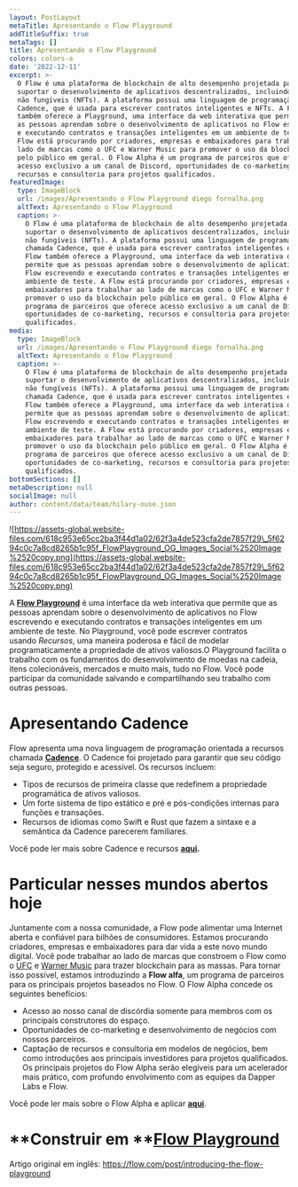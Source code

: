 ```yaml
---
layout: PostLayout
metaTitle: Apresentando o Flow Playground
addTitleSuffix: true
metaTags: []
title: Apresentando o Flow Playground
colors: colors-a
date: '2022-12-11'
excerpt: >-
  O Flow é uma plataforma de blockchain de alto desempenho projetada para
  suportar o desenvolvimento de aplicativos descentralizados, incluindo tokens
  não fungíveis (NFTs). A plataforma possui uma linguagem de programação chamada
  Cadence, que é usada para escrever contratos inteligentes e NFTs. A Flow
  também oferece a Playground, uma interface da web interativa que permite que
  as pessoas aprendam sobre o desenvolvimento de aplicativos no Flow escrevendo
  e executando contratos e transações inteligentes em um ambiente de teste. A
  Flow está procurando por criadores, empresas e embaixadores para trabalhar ao
  lado de marcas como o UFC e Warner Music para promover o uso da blockchain
  pelo público em geral. O Flow Alpha é um programa de parceiros que oferece
  acesso exclusivo a um canal de Discord, oportunidades de co-marketing,
  recursos e consultoria para projetos qualificados.
featuredImage:
  type: ImageBlock
  url: /images/Apresentando o Flow Playground diego fornalha.png
  altText: Apresentando o Flow Playground
  caption: >-
    O Flow é uma plataforma de blockchain de alto desempenho projetada para
    suportar o desenvolvimento de aplicativos descentralizados, incluindo tokens
    não fungíveis (NFTs). A plataforma possui uma linguagem de programação
    chamada Cadence, que é usada para escrever contratos inteligentes e NFTs. A
    Flow também oferece a Playground, uma interface da web interativa que
    permite que as pessoas aprendam sobre o desenvolvimento de aplicativos no
    Flow escrevendo e executando contratos e transações inteligentes em um
    ambiente de teste. A Flow está procurando por criadores, empresas e
    embaixadores para trabalhar ao lado de marcas como o UFC e Warner Music para
    promover o uso da blockchain pelo público em geral. O Flow Alpha é um
    programa de parceiros que oferece acesso exclusivo a um canal de Discord,
    oportunidades de co-marketing, recursos e consultoria para projetos
    qualificados.
media:
  type: ImageBlock
  url: /images/Apresentando o Flow Playground diego fornalha.png
  altText: Apresentando o Flow Playground
  caption: >-
    O Flow é uma plataforma de blockchain de alto desempenho projetada para
    suportar o desenvolvimento de aplicativos descentralizados, incluindo tokens
    não fungíveis (NFTs). A plataforma possui uma linguagem de programação
    chamada Cadence, que é usada para escrever contratos inteligentes e NFTs. A
    Flow também oferece a Playground, uma interface da web interativa que
    permite que as pessoas aprendam sobre o desenvolvimento de aplicativos no
    Flow escrevendo e executando contratos e transações inteligentes em um
    ambiente de teste. A Flow está procurando por criadores, empresas e
    embaixadores para trabalhar ao lado de marcas como o UFC e Warner Music para
    promover o uso da blockchain pelo público em geral. O Flow Alpha é um
    programa de parceiros que oferece acesso exclusivo a um canal de Discord,
    oportunidades de co-marketing, recursos e consultoria para projetos
    qualificados.
bottomSections: []
metaDescription: null
socialImage: null
author: content/data/team/hilary-ouse.json
---
```

![https://assets-global.website-files.com/618c953e65cc2ba3f44d1a02/62f3a4de523cfa2de7857f29\_5f6294c0c7a8cd8265b1c95f_FlowPlayground_OG_Images_Social%2520Image%2520copy.png](https://assets-global.website-files.com/618c953e65cc2ba3f44d1a02/62f3a4de523cfa2de7857f29\_5f6294c0c7a8cd8265b1c95f_FlowPlayground_OG_Images_Social%2520Image%2520copy.png)

A [**Flow Playground**](https://www.onflow.org/play) é uma interface da web interativa que permite que as pessoas aprendam sobre o desenvolvimento de aplicativos no Flow escrevendo e executando contratos e transações inteligentes em um ambiente de teste. No Playground, você pode escrever contratos usando *Recursos*, uma maneira poderosa e fácil de modelar programaticamente a propriedade de ativos valiosos.O Playground facilita o trabalho com os fundamentos do desenvolvimento de moedas na cadeia, itens colecionáveis, mercados e muito mais, tudo no Flow. Você pode participar da comunidade salvando e compartilhando seu trabalho com outras pessoas.

# **Apresentando Cadence**

Flow apresenta uma nova linguagem de programação orientada a recursos chamada [**Cadence**](https://docs.onflow.org/docs/introduction). O Cadence foi projetado para garantir que seu código seja seguro, protegido e acessível. Os recursos incluem:

*   Tipos de recursos de primeira classe que redefinem a propriedade programática de ativos valiosos.
*   Um forte sistema de tipo estático e pré e pós-condições internas para funções e transações.
*   Recursos de idiomas como Swift e Rust que fazem a sintaxe e a semântica da Cadence parecerem familiares.

Você pode ler mais sobre Cadence e recursos [**aqui**](https://docs.onflow.org/docs/introduction)**.**

# **Particular nesses mundos abertos hoje**

Juntamente com a nossa comunidade, a Flow pode alimentar uma Internet aberta e confiável para bilhões de consumidores. Estamos procurando criadores, empresas e embaixadores para dar vida a este novo mundo digital. Você pode trabalhar ao lado de marcas que constroem o Flow como o [UFC](https://medium.com/dapperlabs/enter-the-octagon-ufc-on-flow-brings-mma-to-crypto-480618408510) e [Warner Music](https://www.forbes.com/sites/michaeldelcastillo/2019/09/12/exclusive-from-cryptokitties-to-cardi-b-warner-music-joins-11-million-investment-in-ethereum-replacement/#6eb810d2b21f) para trazer blockchain para as massas. Para tornar isso possível, estamos introduzindo a **Flow alfa**, um programa de parceiros para os principais projetos baseados no Flow. O Flow Alpha concede os seguintes benefícios:

*   Acesso ao nosso canal de discórdia somente para membros com os principais construtores do espaço.
*   Oportunidades de co-marketing e desenvolvimento de negócios com nossos parceiros.
*   Captação de recursos e consultoria em modelos de negócios, bem como introduções aos principais investidores para projetos qualificados. Os principais projetos do Flow Alpha serão elegíveis para um acelerador mais prático, com profundo envolvimento com as equipes da Dapper Labs e Flow.

Você pode ler mais sobre o Flow Alpha e aplicar [**aqui**](http://www.onflow.org/flow-alpha).

# **Construir em **[**Flow Playground**](https://www.onflow.org/play)

Artigo original em inglês: https://flow.com/post/introducing-the-flow-playground
